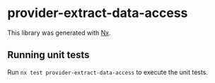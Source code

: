 # provider-extract-data-access

This library was generated with [Nx](https://nx.dev).

## Running unit tests

Run `nx test provider-extract-data-access` to execute the unit tests.
